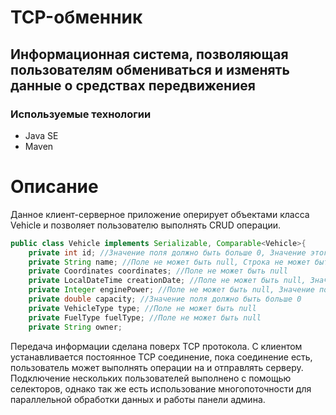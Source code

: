 # TCP-обменник
## Информационная система, позволяющая пользователям обмениваться и изменять данные о средствах передвижениея

### Используемые технологии
* Java SE
* Maven

# Описание 
Данное клиент-серверное приложение оперирует объектами класса Vehicle и позволяет пользователю выполнять CRUD операции. 

``` java
public class Vehicle implements Serializable, Comparable<Vehicle>{
    private int id; //Значение поля должно быть больше 0, Значение этого поля должно быть уникальным, Значение этого поля должно генерироваться автоматически
    private String name; //Поле не может быть null, Строка не может быть пустой
    private Coordinates coordinates; //Поле не может быть null
    private LocalDateTime creationDate; //Поле не может быть null, Значение этого поля должно генерироваться автоматически
    private Integer enginePower; //Поле не может быть null, Значение поля должно быть больше 0
    private double capacity; //Значение поля должно быть больше 0
    private VehicleType type; //Поле не может быть null
    private FuelType fuelType; //Поле не может быть null
    private String owner;

```

Передача информации сделана поверх TCP протокола. С клиентом устанавливается постоянное TCP соединение, пока соединение есть, пользователь может выполнять операции на и отправлять серверу.
Подключение нескольких пользователей выполнено с помощью селекторов, однако так же есть использование многопоточности для параллельной обработки данных и работы панели админа.
